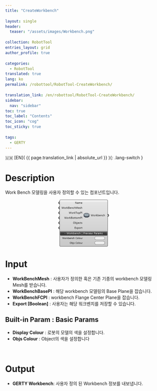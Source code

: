 ```yaml
---
title: "CreateWorkbench"

layout: single
header:
  teaser: "/assets/images/Workbench.png"

collection: RobotTool
entries_layout: grid
author_profile: true

categories:
  - RobotTool
translated: true
lang: ko
permalink: /robottool/RobotTool-CreateWorkbench/

translation_link: /en/robottool/RobotTool-CreateWorkbench/
sidebar:
  nav: "sidebar"
toc: true
toc_label: "Contents"
toc_icon: "cog"
toc_sticky: true

tags: 
  - GERTY
---
```


:us_outlying_islands: [EN]( {{ page.translation_link | absolute_url }} ){: .lang-switch }

# Description

Work Bench 모델링을 사용자 정의할 수 있는 컴포넌트입니다.

<p align="center">  <img src="/assets/images/Workbench.png" align="center" width="32%"></p>

# Input

* **WorkBenchMesh** : 사용자가 정의한 혹은 기존 기종의 workbench 모델링 Mesh를 받습니다.
* **WorkBenchBasePl** : 해당 workbench 모델링의 Base Plane을 잡습니다.
* **WorkBenchFCPl** : workbench Flange Center Plane을 잡습니다.
* **Export [Boolean]** : 사용자는 해당 워크벤치를 저장할 수 있습니다.

## Built-in Param : Basic Params

* **Display Colour** : 로봇의 모델의 색을 설정합니다.
* **Objs Colour** : Object의 색을 설정합니다

<br>

# Output

* **GERTY Workbench**: 사용자 정의 된 Workbench 정보를 내보냅니다.

